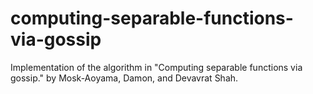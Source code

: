 # computing-separable-functions-via-gossip
Implementation of the algorithm in "Computing separable functions via gossip." by Mosk-Aoyama, Damon, and Devavrat Shah.
